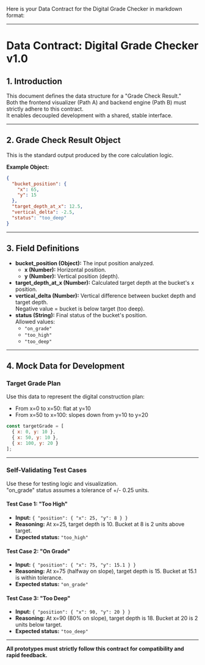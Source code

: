 Here is your Data Contract for the Digital Grade Checker in markdown format:

---

# Data Contract: Digital Grade Checker v1.0

## 1. Introduction

This document defines the data structure for a "Grade Check Result."  
Both the frontend visualizer (Path A) and backend engine (Path B) must strictly adhere to this contract.  
It enables decoupled development with a shared, stable interface.

---

## 2. Grade Check Result Object

This is the standard output produced by the core calculation logic.

**Example Object:**

```json
{
  "bucket_position": {
    "x": 65,
    "y": 15
  },
  "target_depth_at_x": 12.5,
  "vertical_delta": -2.5,
  "status": "too_deep"
}
```

---

## 3. Field Definitions

- **bucket_position (Object):** The input position analyzed.
  - **x (Number):** Horizontal position.
  - **y (Number):** Vertical position (depth).
- **target_depth_at_x (Number):** Calculated target depth at the bucket's x position.
- **vertical_delta (Number):** Vertical difference between bucket depth and target depth.  
  Negative value = bucket is below target (too deep).
- **status (String):** Final status of the bucket's position.  
  Allowed values:
  - `"on_grade"`
  - `"too_high"`
  - `"too_deep"`

---

## 4. Mock Data for Development

### Target Grade Plan

Use this data to represent the digital construction plan:

- From x=0 to x=50: flat at y=10
- From x=50 to x=100: slopes down from y=10 to y=20

```js
const targetGrade = [
  { x: 0, y: 10 },
  { x: 50, y: 10 },
  { x: 100, y: 20 }
];
```

---

### Self-Validating Test Cases

Use these for testing logic and visualization.  
"on_grade" status assumes a tolerance of +/- 0.25 units.

#### Test Case 1: "Too High"

- **Input:** `{ "position": { "x": 25, "y": 8 } }`
- **Reasoning:** At x=25, target depth is 10. Bucket at 8 is 2 units above target.
- **Expected status:** `"too_high"`

#### Test Case 2: "On Grade"

- **Input:** `{ "position": { "x": 75, "y": 15.1 } }`
- **Reasoning:** At x=75 (halfway on slope), target depth is 15. Bucket at 15.1 is within tolerance.
- **Expected status:** `"on_grade"`

#### Test Case 3: "Too Deep"

- **Input:** `{ "position": { "x": 90, "y": 20 } }`
- **Reasoning:** At x=90 (80% on slope), target depth is 18. Bucket at 20 is 2 units below target.
- **Expected status:** `"too_deep"`

---

**All prototypes must strictly follow this contract for compatibility and rapid feedback.**
